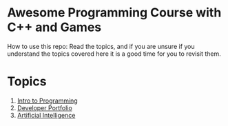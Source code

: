 # Awesome Programming Course with C++ and Games
 
How to use this repo: Read the topics, and if you are unsure if you understand the topics covered here it is a good 
time for you to revisit them.

# Topics
1. [Intro to Programming](intro/README.md)
2. [Developer Portfolio](portfolio/README.md)
3. [Artificial Intelligence](artificialintelligence/README.md)


